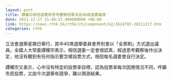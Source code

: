 ```yaml
---
layout: post
title: 譚耀宗相信選委將思考觀察投票決定40席選委議席
date: 2021-12-17 15:48:57.000000000 +08:00
link: https://news.rthk.hk/rthk/ch/component/k2/1624703-20211217.htm
categories: rthk
---
```


立法會選舉星期日舉行，其中40席選舉委員會界別會以「全票制」方式選出議員。全國人大常委譚耀宗表示，相信選委一定會很認真，經過思考觀察後作出決定，他沒有聽到有任何指示要怎樣投票方式，相信每名選委會自行決定。

譚耀宗又表示，心中沒有特定的投票率目標，認為投票率每次因應情況不同，呼籲市民投票，又說今次選舉有競爭，難以預測結果。
